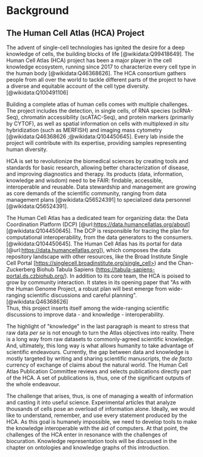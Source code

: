 # Background

<!-- 1.4. The challenges of the Human Cell Atlas -->
## The Human Cell Atlas (HCA) Project

<!-- 1.4.1. The Human Cell Atlas project and its scope -->
<!-- 1.4.1.1. Participants -->
The advent of single-cell technologies has ignited the desire for a deep knowledge of cells, the building blocks of life [@wikidata:Q99418649]. 
The Human Cell Atlas (HCA) project has been a major player in the cell knowledge ecosystem, running since 2017 to characterize every cell type in the human body [@wikidata:Q46368626]. 
The HCA consortium gathers people from all over the world to tackle different parts of the project to have a diverse and equitable account of the cell type diversity. [@wikidata:Q100491106]  

<!-- - 1.4.1.2. Overview of main analytical techniques  -->
Building a complete atlas of human cells comes with multiple challenges. The project includes the detection, in single cells, of RNA species (scRNA-Seq), chromatin accessibility (scATAC-Seq), and protein markers (primarily by CYTOF), as well as spatial information on cells with multiplexed _in situ_ hybridization (such as MERFISH) and imaging mass cytometry [@wikidata:Q46368626 ;@wikidata:Q104450645]. Every lab inside the project will contribute with its expertise, providing samples representing human diversity.

HCA is set to revolutionize the biomedical sciences by creating tools and standards for basic research, allowing better characterization of disease, and improving diagnostics and therapy. 
Its products (data, information, knowledge and wisdom) need to be FAIR: findable, accessible, interoperable and reusable.
Data stewardship and management are growing as core demands of the scientific community, ranging from data management plans [@wikidata:Q56524391] to specialized data personnel [@wikidata:Q56524391].

<!-- 1.4.3. Data availability -->
<!-- - 1.4.3.1. As coordinated by the Human Cell Atlas -->
The Human Cell Atlas has a dedicated team for organizing data: the Data Coordination Platform (DCP) [@url:https://data.humancellatlas.org/about] [@wikidata:Q104450645].
The DCP is responsible for tracing the plan for computational interoperability, from the data generators to the consumers.[@wikidata:Q104450645].
The Human Cell Atlas has its portal for data [@url:https://data.humancellatlas.org]), which composes the data repository landscape with other resources, like the Broad Institute Single Cell Portal [https://singlecell.broadinstitute.org/single_cell>) and the Chan-Zuckerberg Biohub Tabula Sapiens (<https://tabula-sapiens-portal.ds.czbiohub.org/>). 
In addition to its core team, the HCA is poised to grow by community interaction. It states in its opening paper that "As with the Human Genome Project, a robust plan will best emerge from wide-ranging scientific discussions and careful planning".[@wikidata:Q46368626]  
Thus, this project inserts itself among the wide-ranging scientific discussions to improve data - and knowledge - interoperability. 

The highlight of "knowledge" in the last paragraph is meant to stress that raw data _per se_ is not enough to turn the Atlas objectives into reality. 
There is a long way from raw datasets to commonly-agreed scientific knowledge. 
And, ultimately, this long way is what allows humanity to take advantage of scientific endeavours.
Currently, the gap between data and knowledge is mostly targeted by writing and sharing scientific manuscripts, the _de facto_ currency of exchange of claims about the natural world. 
The Human Cell Atlas Publication Committee reviews and selects publications directly part of the HCA.
A set of publications is, thus, one of the significant outputs of the whole endeavour.

The challenge that arises, thus, is one of managing a wealth of information and casting it into useful science.
Experimental articles that analyze thousands of cells pose an overload of information alone. 
Ideally, we would like to understand, remember, and use every statement produced by the HCA.
As this goal is humanely impossible, we need to develop tools to make the knowledge interoperable with the aid of computers. 
At that point, the challenges of the HCA enter in resonance with the challenges of biocuration.
Knowledge representation tools will be discussed in the chapter on ontologies and knowledge graphs of this introduction. 
